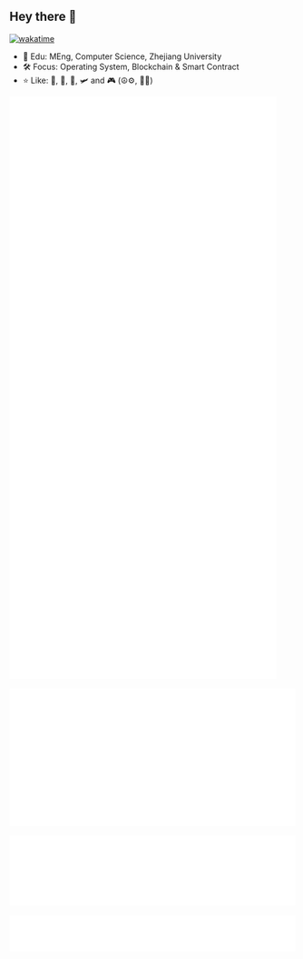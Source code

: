 ## Hey there :wave:

[![wakatime](https://wakatime.com/badge/user/5a7abdae-6e7d-4bd8-8663-e76179b44ecb.svg?style=flat)](https://wakatime.com/@5a7abdae-6e7d-4bd8-8663-e76179b44ecb)

- :open_book: Edu: MEng, Computer Science, Zhejiang University
- :hammer_and_wrench: Focus: Operating System, Blockchain & Smart Contract
- :star: Like: :badminton:, :tennis:, :bicyclist:, :small_airplane: and :video_game: (:peace_symbol::gear:, :red_circle::dragon_face:)

[![metrics](metrics/base.svg)](https://github.com/futuretech6)

[![wakatime](metrics/wakatime.svg)](https://wakatime.com/@futuretech6)

[![leetcode](metrics/leetcode.svg)](https://leetcode.com/futuretech6c)

[![16personalities](metrics/16personalities.svg)](https://www.16personalities.com/profiles/1b4a90be35258)

<!--
### Languages

![Top Langs](https://github-readme-stats-futuretech6.vercel.app/api/top-langs/?username=futuretech6&layout=compact&theme=ayu-mirage&langs_count=10&count_private=true&exclude_repo=github-readme-stats,CA_LAB&hide=jupyter%20notebook,html,tsql,css,scss)

### Github Stats

![GitHub stats](https://github-readme-stats-futuretech6.vercel.app/api?username=futuretech6&theme=ayu-mirage&show_icons=true&count_private=true&include_all_commits=true)

### Coding

[![Waka time](https://github-readme-stats.vercel.app/api/wakatime?username=futuretech6&layout=compact&theme=ayu-mirage&hide_progress=false&range=last_7_days)](https://wakatime.com/@futuretech6)
-->

<!--
"ayu-mirage": {
    title_color: "f4cd7c",
    icon_color: "73d0ff",
    text_color: "c7c8c2",
    bg_color: "1f2430",
}
-->

<!--
### Misc

[![LeetCode Stats](https://leetcard.jacoblin.cool/futuretech6?theme=nord&font=Noto%20Sans&ext=heatmap)](https://leetcode.com/futuretech6) -->

<!-- ![Steam Card](https://card.yuy1n.io/card/76561198207763163/dark,en,badge,group,text-c7c8c2,bg-1f2430,badges,games,reviews) -->
